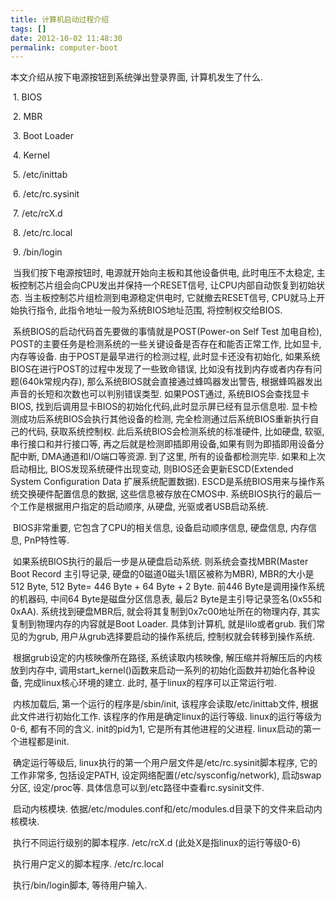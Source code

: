 ```yaml
---
title: 计算机启动过程介绍
tags: []
date: 2012-10-02 11:48:30
permalink: computer-boot
---
```


本文介绍从按下电源按钮到系统弹出登录界面, 计算机发生了什么.

<!--more-->

​        1. BIOS

​        2. MBR

​        3. Boot Loader

​        4. Kernel

​        5. /etc/inittab

​        6. /etc/rc.sysinit

​        7. /etc/rcX.d

​        8. /etc/rc.local

​        9. /bin/login

​       当我们按下电源按钮时, 电源就开始向主板和其他设备供电, 此时电压不太稳定, 主板控制芯片组会向CPU发出并保持一个RESET信号, 让CPU内部自动恢复到初始状态. 当主板控制芯片组检测到电源稳定供电时, 它就撤去RESET信号, CPU就马上开始执行指令, 此指令地址一般为系统BIOS地址范围, 将控制权交给BIOS. 

​        系统BIOS的启动代码首先要做的事情就是POST(Power-on Self Test 加电自检), POST的主要任务是检测系统的一些关键设备是否存在和能否正常工作, 比如显卡, 内存等设备. 由于POST是最早进行的检测过程, 此时显卡还没有初始化, 如果系统BIOS在进行POST的过程中发现了一些致命错误, 比如没有找到内存或者内存有问题(640k常规内存), 那么系统BIOS就会直接通过蜂鸣器发出警告, 根据蜂鸣器发出声音的长短和次数也可以判别错误类型. 如果POST通过, 系统BIOS会查找显卡BIOS, 找到后调用显卡BIOS的初始化代码,此时显示屏已经有显示信息啦. 显卡检测成功后系统BIOS会执行其他设备的检测, 完全检测通过后系统BIOS重新执行自己的代码, 获取系统控制权. 此后系统BIOS会检测系统的标准硬件, 比如硬盘, 软驱, 串行接口和并行接口等, 再之后就是检测即插即用设备,如果有则为即插即用设备分配中断, DMA通道和I/O端口等资源. 到了这里, 所有的设备都检测完毕. 如果和上次启动相比, BIOS发现系统硬件出现变动, 则BIOS还会更新ESCD(Extended System Configuration Data 扩展系统配置数据). ESCD是系统BIOS用来与操作系统交换硬件配置信息的数据, 这些信息被存放在CMOS中. 系统BIOS执行的最后一个工作是根据用户指定的启动顺序, 从硬盘, 光驱或者USB启动系统.

​        BIOS非常重要, 它包含了CPU的相关信息, 设备启动顺序信息, 硬盘信息, 内存信息, PnP特性等.

​        如果系统BIOS执行的最后一步是从硬盘启动系统. 则系统会查找MBR(Master Boot Record 主引导记录, 硬盘的0磁道0磁头1扇区被称为MBR), MBR的大小是512 Byte, 512 Byte= 446 Byte + 64 Byte + 2 Byte. 前446 Byte是调用操作系统的机器码, 中间64 Byte是磁盘分区信息表, 最后2 Byte是主引导记录签名(0x55和0xAA). 系统找到硬盘MBR后, 就会将其复制到0x7c00地址所在的物理内存, 其实复制到物理内存的内容就是Boot Loader. 具体到计算机, 就是lilo或者grub. 我们常见的为grub, 用户从grub选择要启动的操作系统后, 控制权就会转移到操作系统.

​        根据grub设定的内核映像所在路径, 系统读取内核映像, 解压缩并将解压后的内核放到内存中, 调用start_kernel()函数来启动一系列的初始化函数并初始化各种设备, 完成linux核心环境的建立. 此时, 基于linux的程序可以正常运行啦. 

​        内核加载后, 第一个运行的程序是/sbin/init, 该程序会读取/etc/inittab文件, 根据此文件进行初始化工作. 该程序的作用是确定linux的运行等级. linux的运行等级为0-6, 都有不同的含义. init的pid为1, 它是所有其他进程的父进程. linux启动的第一个进程都是init.

​        确定运行等级后, linux执行的第一个用户层文件是/etc/rc.sysinit脚本程序, 它的工作非常多, 包括设定PATH, 设定网络配置(/etc/sysconfig/network), 启动swap分区, 设定/proc等. 具体信息可以到/etc路径中查看rc.sysinit文件.

​        启动内核模块. 依据/etc/modules.conf和/etc/modules.d目录下的文件来启动内核模块.

​        执行不同运行级别的脚本程序. /etc/rcX.d    (此处X是指linux的运行等级0-6)

​        执行用户定义的脚本程序. /etc/rc.local

​        执行/bin/login脚本, 等待用户输入.